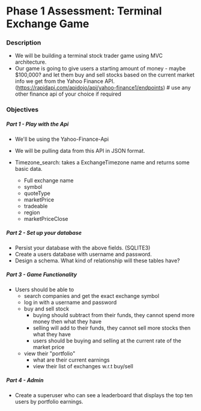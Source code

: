 # Phase 1 Assessment: Terminal Exchange Game

### Description

* We will be building a terminal stock trader game using MVC architecture. 
* Our game is going to give users a starting amount of money - maybe $100,000? and let them buy and sell stocks based on the current market info we get from the Yahoo Finance API. (https://rapidapi.com/apidojo/api/yahoo-finance1/endpoints) # use any other finance api of your choice if required 

### Objectives

##### Part 1 - Play with the Api 

* We'll be using the Yahoo-Finance-Api
* We will be pulling data from this API in JSON format.

* Timezone_search: takes a ExchangeTimezone name and returns some basic data. 
    * Full exchange name 
    * symbol
    * quoteType
    * marketPrice
    * tradeable
    * region
    * marketPriceClose 

##### Part 2 - Set up your database

* Persist your database with the above fields. (SQLITE3)
* Create a users database with username and password.
* Design a schema. What kind of relationship will these tables have?

##### Part 3 - Game Functionality

* Users should be able to
    * search companies and get the exact exchange symbol
    * log in with a username and password
    * buy and sell stock
        * buying should subtract from their funds, they cannot spend more money then what they have
        * selling will add to their funds, they cannot sell more stocks then what they have
        * users should be buying and selling at the current rate of the market price
    * view their "portfolio"
        * what are their current earnings
        * view their list of exchanges w.r.t buy/sell

##### Part 4 - Admin

* Create a superuser who can see a leaderboard that displays the top ten users by portfolio earnings. 


